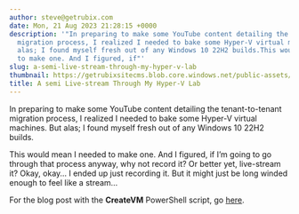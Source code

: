 ```yaml
---
author: steve@getrubix.com
date: Mon, 21 Aug 2023 21:28:15 +0000
description: '"In preparing to make some YouTube content detailing the tenant-to-tenant
  migration process, I realized I needed to bake some Hyper-V virtual machines. But
  alas; I found myself fresh out of any Windows 10 22H2 builds.This would mean I needed
  to make one. And I figured, if"'
slug: a-semi-live-stream-through-my-hyper-v-lab
thumbnail: https://getrubixsitecms.blob.core.windows.net/public-assets/content/v1/thumbnails/a-semi-live-stream-through-my-hyper-v-lab_thumbnail.jpg
title: A semi Live-stream Through My Hyper-V Lab
---
```


In preparing to make some YouTube content detailing the tenant-to-tenant migration process, I realized I needed to bake some Hyper-V virtual machines. But alas; I found myself fresh out of any Windows 10 22H2 builds.

This would mean I needed to make one. And I figured, if I’m going to go through that process anyway, why not record it? Or better yet, live-stream it? Okay, okay… I ended up just recording it. But it might just be long winded enough to feel like a stream…

For the blog post with the **CreateVM** PowerShell script, go [here](https://www.getrubix.com/blog/hyped-up-hyper-v).